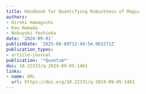 ```yaml
---
title: Handbook for Quantifying Robustness of Magic
authors:
- Hiroki Hamaguchi
- Kou Hamada
- Nobuyuki Yoshioka
date: '2024-09-01'
publishDate: '2025-06-09T12:49:54.962271Z'
publication_types:
- article-journal
publication: '*Quantum*'
doi: 10.22331/q-2024-09-05-1461
links:
- name: URL
  url: https://doi.org/10.22331/q-2024-09-05-1461
---
```

